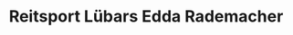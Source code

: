 ---
title: "Reitsport Lübars Edda Rademacher"
url: /berlin/reitsport-luebars-edda-rademacher/
shop: Sport
---